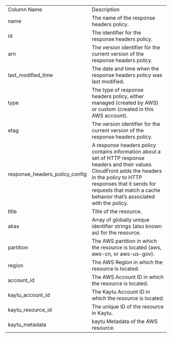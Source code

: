 <table>
	<tr><td>Column Name</td><td>Description</td></tr>
	<tr><td>name</td><td>The name of the response headers policy.</td></tr>
	<tr><td>id</td><td>The identifier for the response headers policy.</td></tr>
	<tr><td>arn</td><td>The version identifier for the current version of the response headers policy.</td></tr>
	<tr><td>last_modified_time</td><td>The date and time when the response headers policy was last modified.</td></tr>
	<tr><td>type</td><td>The type of response headers policy, either managed (created by AWS) or custom (created in this AWS account).</td></tr>
	<tr><td>etag</td><td>The version identifier for the current version of the response headers policy.</td></tr>
	<tr><td>response_headers_policy_config</td><td>A response headers policy contains information about a set of HTTP response headers and their values. CloudFront adds the headers in the policy to HTTP responses that it sends for requests that match a cache behavior that’s associated with the policy.</td></tr>
	<tr><td>title</td><td>Title of the resource.</td></tr>
	<tr><td>akas</td><td>Array of globally unique identifier strings (also known as) for the resource.</td></tr>
	<tr><td>partition</td><td>The AWS partition in which the resource is located (aws, aws-cn, or aws-us-gov).</td></tr>
	<tr><td>region</td><td>The AWS Region in which the resource is located.</td></tr>
	<tr><td>account_id</td><td>The AWS Account ID in which the resource is located.</td></tr>
	<tr><td>kaytu_account_id</td><td>The Kaytu Account ID in which the resource is located.</td></tr>
	<tr><td>kaytu_resource_id</td><td>The unique ID of the resource in Kaytu.</td></tr>
	<tr><td>kaytu_metadata</td><td>kaytu Metadata of the AWS resource.</td></tr>
</table>